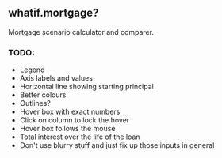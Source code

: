 ## whatif.mortgage?

Mortgage scenario calculator and comparer.

### TODO:

- Legend
- Axis labels and values
- Horizontal line showing starting principal
- Better colours
- Outlines?
- Hover box with exact numbers
- Click on column to lock the hover
- Hover box follows the mouse
- Total interest over the life of the loan
- Don't use blurry stuff and just fix up those inputs in general
